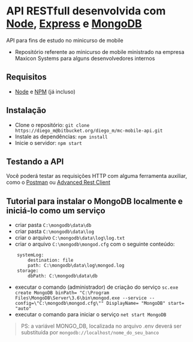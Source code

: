 # API RESTfull desenvolvida com [Node](https://nodejs.org/en/download/), [Express](http://expressjs.com/pt-br/) e [MongoDB](https://www.mongodb.com/what-is-mongodb)

API para fins de estudo no minicurso de mobile

* Repositório referente ao minicurso de mobile ministrado na empresa Maxicon Systems para alguns desenvolvedores internos

## Requisitos

- [Node](https://nodejs.org/en/download/) e [NPM](https://www.npmjs.com/get-npm) (já incluso)

## Instalação

- Clone o repositório: `git clone https://diego_m@bitbucket.org/diego_m/mc-mobile-api.git`
- Instale as dependências: `npm install`
- Inicie o servidor: `npm start`

## Testando a API
Você poderá testar as requisições HTTP com alguma ferramenta auxiliar, como o [Postman](https://chrome.google.com/webstore/detail/postman-rest-client-packa/fhbjgbiflinjbdggehcddcbncdddomop) ou [Advanced Rest Client](https://chrome.google.com/webstore/detail/advanced-rest-client/hgmloofddffdnphfgcellkdfbfbjeloo)


## Tutorial para instalar o MongoDB localmente e iniciá-lo como um serviço
- criar pasta `C:\mongodb\data\db`
- criar pasta `C:\mongodb\data\log`
- criar o arquivo `C:\mongodb\data\log\log.txt`
- criar o arquivo `C:\mongodb\mongod.cfg` com o seguinte conteúdo:
```
	systemLog:
		destination: file
		path: C:\mongodb\data\log\mongod.log
	storage:
		dbPath: C:\mongodb\data\db
```
- executar o comando (administrador) de criação do serviço `sc.exe create MongoDB binPath= "C:\Program Files\MongoDB\Server\3.6\bin\mongod.exe --service --config=\"C:\mongodb\mongod.cfg\"" DisplayName= "MongoDB" start= "auto"`
- executar o comando para iniciar o serviço `net start MongoDB`

> PS: a variável MONGO_DB, localizada no arquivo .env deverá ser substituída por `mongodb://localhost/nome_do_seu_banco`